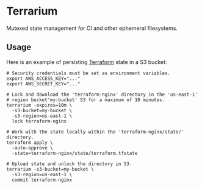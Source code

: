 # Terrarium

Mutexed state management for CI and other ephemeral filesystems.

## Usage

Here is an example of persisting [Terraform](https://www.terraform.io/) state in a S3 bucket:

```
# Security credentials must be set as environment variables.
export AWS_ACCESS_KEY="..."
export AWS_SECRET_KEY="..."

# Lock and download the 'terraform-nginx' directory in the 'us-east-1'
# region bucket'my-bucket' S3 for a maximum of 10 minutes.
terrarium -expires=10m \
  -s3-bucket=my-bucket \
  -s3-region=us-east-1 \
  lock terraform-nginx

# Work with the state locally within the 'terraform-nginx/state/' directory.
terraform apply \
  -auto-approve \
  -state=terraform-nginx/state/terraform.tfstate

# Upload state and unlock the directory in S3.
terrarium -s3-bucket=my-bucket \
  -s3-region=us-east-1 \
  commit terraform-nginx
```
